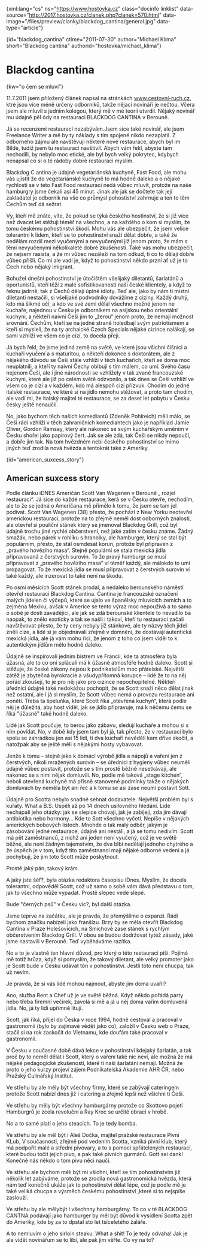 
{xml:lang="cs" ns="https://www.hostovka.cz" class="docinfo linklist" data-source="http://2017.hostovka.cz/clanek.php?clanek=570.html" data-image="/files/preview/clanky/blackdog_cantina/general.jpg" data-type="article"}

{id="blackdog\_cantina" ctime="2011-07-30" author="Michael Klíma" short="Blackdog cantina" authorid="hostovka/michael\_klima"}

# Blackdog cantina

{kw="o čem se mluví"}

11.7.2011 jsem přiložený článek napsal na stránkách www.cestovní-ruch.cz, ktré jsou více méně určeny odborníků, takže nějací novináři je nečtou. Včera jsem ale mluvil s jedním kolegou, který mě v mé teorii utvrdil. Nějaký novinář mu údajně pěl ódy na restauraci BLACKDOG CANTINA v Berouně.

Já se recenzemi restaurací nezabývám.Jsem sice také novinář, ale jsem Freelance Writer a mě by ty náklady s tím spojené nikdo nezaplatil. Z odborného zájmu ale navštěvuji některé nové restaurace, abych byl im Bilde, tudíž jsem tu restauraci navštívil. Abych vám řekl, abyste tam nechodili, by nebylo moc etické, ale byl bych velký pokrytec, kdybych nenapsal co si o té rádoby dobré restauraci myslím.

Blackdog C antina je údajně vegetariánská kuchyně, Fast Food, ale mohu vás ujistit že do vegetariánské kuchyně to má hodně daleko a o nějaké rychlosti se v této Fast Food restauraci nedá vůbec mluvit, protože na naše hamburgry jsme čekali asi 45 minut. Jinak ale jak se dočtete tak její zakladatel je odborník na vše co průmysl pohostiství zahrnuje a ten to těm Čechům teď dá sežrat.

Vy, kteří mě znáte, víte, že pokud se týká českého hostinství, že si již více než dvacet let stěžuji téměř na všechno, a na každého o kom si myslím, že tomu českému pohostinství škodí. Mohu vás ale ubezpečit, že jsem velice tolerantní k lidem, kteří se to pohostinství snaží dělat dobře, a také že nedělám rozdíl mezi vyučenými a nevyučenými již jenom proto, že mám s těmi nevyučenými několikaleté dobré zkušenosti. Také vás mohu ubezpečit, že nejsem rasista, a že mi vůbec nezáleží na tom odkud, ti co to dělají dobře vůbec přišli. Co mi ale vadí je, když to pohostinství někdo przní ať už je to Čech nebo nějaký imigrant.

Bohužel dnešní pohostinství je útočištěm všelijaký diletantů, šarlatánů a oportunistů, kteří těží z malé sofistikovanosti naši české klientely, a když to řeknu jadrně, tak z Čechů dělají úplné idioty. Teď ale, jako by nám ti místní diletanti nestačili, si všelijaké podvodníky dovážíme z ciziny. Každý druhý, kdo má šikmé oči, a kdo ve své zemi dělal všechno možné jenom ne kuchaře, najednou v Česku je odborníkem na asijskou nebo orientální kuchyni, a někteří naivní Češi jim to „žerou“ jenom proto, že nemají možnost srovnání. Čechům, kteří se na jedné straně holedbají svým patriotismem a kteří si mysleli, že na ty archaické Czech Specials nějaké cizince nalákají, se sami vzhlíží ve všem co je cizí, to docela přeji.

Já bych řekl, že jsme jediná země na světě, ve které jsou všichni číšníci a kuchaři vyučení a s maturitou, a někteří dokonce s doktorátem, ale z nějakého důvodu se Češi stále vzhlíží v těch kuchařích, kteří se doma moc neuplatnili, a kteří ty naivní Čechy oblbují s tím málem, co umí. Svého času nejenom Češi, ale i jiné národnosti se vzhlížely v tak zvané francouzské kuchyni, které ale již po celém světě odzvonilo, a tak dnes se Češi vzhlíží ve všem co je cizí a v každém, kdo má alespoň cizí přízvuk. Chodím do jedné italské restaurace, ve které si na jídlo nemohu stěžovat, a proto tam chodím, ale vadí mi, že italský majitel té restaurace, se za deset let pobytu v Česku česky ještě nenaučil.

No, jako bychom těch našich komediantů (Zdeněk Pohlreich) měli málo, se Češi rádi vzhlíží v těch zahraničních komediantech jako je například Jamie Oliver, Gordon Ramsay, který ale nakonec se svým kuchařským uměním v Česku shořel jako papírový čert. Jak se ale zdá, tak Češi se nikdy nepoučí, a dobře jim tak. Na tom hvězdném nebi českého pohostinství se mimo jiných teď zrodila nová hvězda a tentokrát také z Ameriky.

{id="american\_suxcess\_story"}

## American suxcess story

Podle článku iDNES Američan Scott Van Wagenen v Berouně „ rozjel restauraci“. Já sice do každé restaurace, kerá se v Česku otevře, nechodím, ale to že se jedná o Američana mě přimělo k tomu, že jsem se tam jel podívat. Scott Van Wagenen (38) přesto, že pochází z New Yorku neotevřel americkou restauraci, protože na to zřejmě neměl dost odborných znalosti, ale otevřel si pouliční stánek který se jmenoval Blackdog Grill, což byl údajně trochu jiné rychlé občerstvení, než jaké zatím v česku známe. Žádný smažák, nebo párek v rohlíku s hranolky, ale hamburger, který se stal být populárním, přesto, že stál osmdesát korun, protože byl připraven z „pravého hovězího masa“. Stejně populární se stala mexická jídla připravovaná z čerstvých surovin. To že pravý hamburgr se musí připravovat z „pravého hovězího masa“ ví téměř každý, ale málokdo to umí propagovat. To že mexická jídla se musí připravovat z čerstvých surovin ví také každý, ale inzerovat to také není na škodu.

Po osmi měsících Scott stánek prodal, a nedaleko berounského náměstí otevřel restauraci Blackdog Cantina. Cantina je francouzské označení malých jídelen či výčepů, které se ujalo ve španělsky mluvících zemích a to zejména Mexiku, avšak v Americe se tento výraz moc nepoužívá a to samo o sobě je dosti zavádějící, ale jak se zdá berounské klientele to nevadilo ba naopak, to znělo exoticky a tak se našli i takoví, kteří tu restauraci začali navštěvovat přesto, že ty ceny nebyly již stánkové, ale ty názvy těch jídel zněli cize, a lidé si je objednávali zřejmě v domnění, že dostávají autentická mexická jídla, ale já vám mohu říci, že jenom z toho co jsem viděl to k autentickým jídlům mělo hodně daleko. 

Údajně se inspirovali jedním bistrem ve Francii, kde ta atmosféra byla úžasná, ale to co oni splácali má k úžasné atmosféře hodně daleko. Scott si stěžuje, že české zákony nejsou k podnikatelům moc přátelské. Největší zátěž je zbytečná byrokracie a všudypřítomná korupce – lidé že to na něj pořád zkoušejí, to je pro něj jako pro cizince nepochopitelné. Někteří úředníci údajně také nedokážou pochopit, že se Scott snaží něco dělat jinak než ostatní, ale i já si myslím, že Scott vůbec nemá o provozu restaurace ani ponětí. Třeba ta špeluňka, které Scott říká „otevřená kuchyň“, která podle něj je důležitá, aby host viděl, jak se jídlo připravuje, má k něčemu čemu se říká "úžasné" také hodně daleko.

Lidé jak Scott poučuje, to berou jako zábavu, sledují kuchaře a mohou si s ním povídat. No, v době kdy jsem tam byl já, tak přesto, že v restauraci bylo spolu se zahrádkou jen asi 15 lidí, ti dva kuchaři nevěděli kam dříve skočit, a natožpak aby se ještě měli s nějakými hosty vybavovat.

Jenže k tomu – stejně jako k domácí výrobě jídla a nápojů a vaření jen z čerstvých, nikoli mražených surovin – se úředníci z hygieny vůbec neuměli údajně vůbec postavit, protože se s tím prostě běžně nesetkávají, ale nakonec se s nimi nějak domluvili. No, podle mě taková „stage kitchen“, neboli otevřená kuchyně má přísně stanovené podmínky takže o nějakých domluvách by neměla být ani řeč a k tomu se asi zase neumí postavit Sott.

Údajně pro Scotta nebylo snadné sehnat dodavatele. Největší problém byl s kuřaty. What a B.S. Uspěli až po 14 dnech usilovného hledání. Lidé nechápali jeho otázky: jak se slepice chovají, jak je zabíjejí, zda jim dávají antibiotika nebo hormony... Kde to Sott všechno vyčetl. Nepíše v nějakých amerických bobových listech. Mnohde o tak malý odběr, jakým je zásobování jedné restaurace, údajně ani nestáli, a já se tomu nedivím. Scott má pět zaměstnanců, z nichž ani jeden není vyučený, což je ve světě běžné, ale není žádným tajemstvím, že dva blbí nedělají jednoho chytrého a že úspěch je v tom, když tito zaměstnanci mají nějaké odborné vedení a já pochybuji, že jim toto Scott může poskytnout.

Prostě jaký pán, takový krám.

A jaký jste šéf?, byla otázka redaktora časopisu iDnes. Myslím, že docela tolerantní, odpověděl Scott, což už samo o sobě vám dává představu o tom, jak to všechno může vypadat. Prostě slepec vede slepé.

Bude "černých psů" v Česku víc?, byl další otázka.

Jsme teprve na začátku, ale je pravda, že přemýšlíme o expanzi. Rádi bychom značku nabízeli jako franšízu. Brzy by se měla otevřít Blackdog Cantina v Praze Holešovicích, na Smíchově zase stánek s rychlým občerstvením Blackdog Grill. V obou se budou dodržovat tytéž zásady, jaké jsme nastavili v Berouně. Teď vyběháváme razítka.

No a to je vlastně ten hlavní důvod, pro který o této restauraci píši. Pojímá mě totiž hrůza, když si pomyslím, že takový diletant, ale velký promoter jako je Scott bude v Česku udávat tón v pohostinství. Jestli toto není chucpa, tak už nevím. 

Je pravda, že si vás lidé mohou najmout, abyste jim doma uvařil?

Ano, služba Rent a Chef už je ve světě běžná. Když někdo pořádá party nebo třeba firemní večírek, zavolá si mě a já u něj doma vařím domluvená jídla. No, já ty lidi upřímně lituji.

Scott, jak říká, přijel do Česka v roce 1994, hodně cestoval a pracoval v gastronomii (bylo by zajímavé vědět jako co), založil v Česku web o Praze, stačil si na rok zaskočit do Vietnamu, kde doufám také pracoval v gastronomii. 

V Česku v současné době dává lekce v pohostinství kdejaký šarlatán, a tak proč by to neměl dělat i Scott, který o vaření také nic neví, ale možná že má nějaké pedagogické zkušenosti, které ti naši šarlatáni nemají. Možná že proto o jeho kurzy projeví zájem Podnikatelská Akademie AHR ĆR, nebo Pražský Culinářský lnstitut.

Ve střehu by ale měly být všechny firmy, které se zabývají cateringem protože Scott nabízí dnes již i catering a zřejmě lepší než všichni ti Češi.

Ve střehu by měly být všechny hamburgárny protože co Skottovo pojetí Hamburgrů je zcela revoluční a Ray Kroc se určitě obrací v hrobě.

No a to samé platí o jeho steacích. To je tedy bomba.

Ve střehu by ale měl být i Aleš Dočka, majitel pražské restaurace Pivní KLub, V současnosti, zřejmě pod vedením Scotta, vzniká pivní klub, který má podpořit malé a střední pivovary, a to s pomocí spřátelených restaurací, které budou točit jejich pivo, a pak také pivních gurmánů. Gott sei dank! Konečně nás někdo o tom pivu něci naučí.

Ve střehu ale bychom měli být mi všichni, kteří se tím pohostinstvím již několik let zabýváme, protože se zrodila nová gastronomická hvězda, která nám teď konečně ukáže jak to pohostinství dělat lépe, což je podle mě je také veliká chucpa a výsměch českému pohostinství ,které si to nejspíše zaslouží.

Ve střehu by ale mělybýt i všechnny hamburgárny. To co v té BLACKDOG CANTNA podávají jako hamburger by měl být důvod k vysídlení Scotta zpět do Ameriky, kde by za to dpstal sto let tsíceletého žaláře.

A to nemluvím o jeho sirloin steaku. What a shit! To je tedy odvaha! Jak je ale vidět novinářum se to líbí, ale pak jim věřte. Co vy na to?

